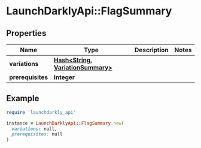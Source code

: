 # LaunchDarklyApi::FlagSummary

## Properties

| Name | Type | Description | Notes |
| ---- | ---- | ----------- | ----- |
| **variations** | [**Hash&lt;String, VariationSummary&gt;**](VariationSummary.md) |  |  |
| **prerequisites** | **Integer** |  |  |

## Example

```ruby
require 'launchdarkly_api'

instance = LaunchDarklyApi::FlagSummary.new(
  variations: null,
  prerequisites: null
)
```


